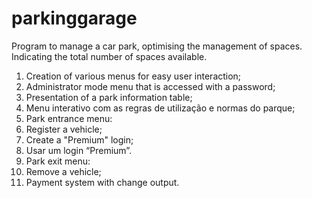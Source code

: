 # parkinggarage

Program to manage a car park, optimising the management of spaces. Indicating the total number of spaces available.

1. Creation of various menus for easy user interaction;
2. Administrator mode menu that is accessed with a password;
3. Presentation of a park information table;
4. Menu interativo com as regras de utilização e normas do parque;
5. Park entrance menu:
6. Register a vehicle;
7. Create a "Premium" login;
8. Usar um login “Premium”.
9. Park exit menu:
10. Remove a vehicle;
11. Payment system with change output.

